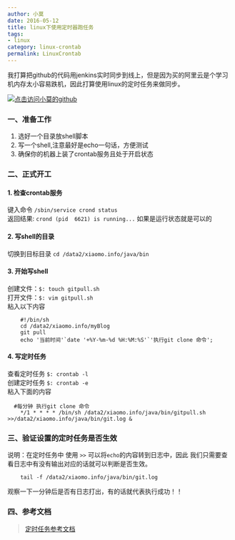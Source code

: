 ```yaml
---
author: 小莫
date: 2016-05-12
title: linux下使用定时器跑任务
tags:
- linux
category: linux-crontab
permalink: LinuxCrontab
---
```

我打算把github的代码用jenkins实时同步到线上，但是因为买的阿里云是个学习机内存太小容易跌机，因此打算使用linux的定时任务来做同步。
<!--more-->
[![点击访问小莫的github](http://static.xiaomo.info/images/linux.png)](https://github.com/qq83387856)
### 一、准备工作  
1. 选好一个目录放shell脚本
2. 写一个shell,注意最好是echo一句话，方便测试
3. 确保你的机器上装了crontab服务且处于开启状态

### 二、正式开工 
#### 1. 检查crontab服务  
键入命令 `/sbin/service crond status `    
返回结果:  `crond (pid  6621) is running...`  如果是运行状态就是可以的    

#### 2. 写shell的目录
切换到目标目录 `cd /data2/xiaomo.info/java/bin`

#### 3. 开始写shell   
创建文件：`$: touch gitpull.sh`  
打开文件：`$: vim gitpull.sh `  
粘入以下内容  
```
    #!/bin/sh
    cd /data2/xiaomo.info/myBlog
    git pull
    echo '当前时间'`date '+%Y-%m-%d %H:%M:%S'`'执行git clone 命令';
```

#### 4. 写定时任务
查看定时任务 `$: crontab -l`     
创建定时任务 `$: crontab -e `   
粘入下面的内容   
```
  #每分钟 执行git clone 命令
	*/1 * * * * /bin/sh /data2/xiaomo.info/java/bin/gitpull.sh >>/data2/xiaomo.info/java/bin/git.log &
```

### 三、验证设置的定时任务是否生效

说明：在定时任务中 使用 `>>` 可以将`echo`的内容转到日志中，因此 我们只需要查看日志中有没有输出对应的话就可以判断是否生效。   

```
	tail -f /data2/xiaomo.info/java/bin/git.log
```
观察一下一分钟后是否有日志打出，有的话就代表执行成功！！

### 四、参考文档
>[定时任务参考文档](http://www.cnblogs.com/joer/archive/2010/09/23/1841240.html)
